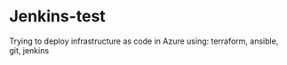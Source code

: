 # Jenkins-test
Trying to deploy infrastructure as code in Azure using: terraform, ansible, git, jenkins
